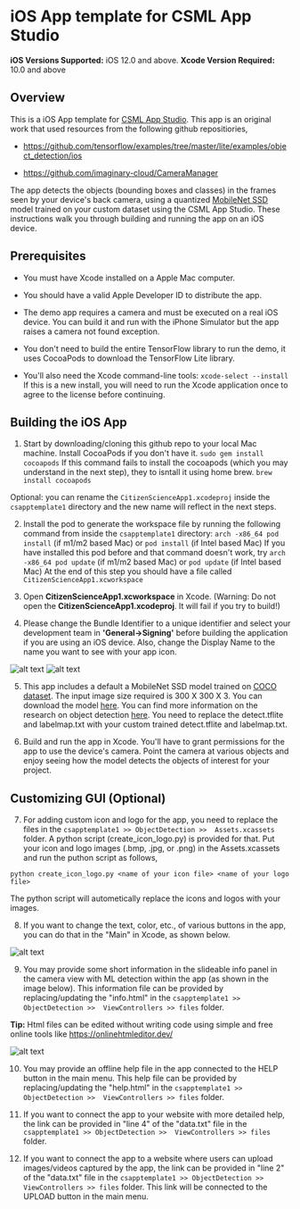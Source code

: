 # iOS App template for CSML App Studio

**iOS Versions Supported:** iOS 12.0 and above.
**Xcode Version Required:** 10.0 and above

## Overview

This is a iOS App template for [CSML App Studio](https://sites.google.com/ucsc.edu/csmlappstudio/detection). This app is an original work that used resources from the following github repositiories,

- https://github.com/tensorflow/examples/tree/master/lite/examples/object_detection/ios

- https://github.com/imaginary-cloud/CameraManager




The app detects the objects (bounding boxes and classes) in the frames seen by your device's back camera, using a quantized [MobileNet SSD](https://github.com/tensorflow/models/tree/master/research/object_detection) model trained on your custom dataset using the CSML App Studio. These instructions walk you through building and running the app on an iOS device.

## Prerequisites

* You must have Xcode installed on a Apple Mac computer.

* You should have a valid Apple Developer ID to distribute the app.

* The demo app requires a camera and must be executed on a real iOS device. You can build it and run with the iPhone Simulator but the app raises a camera not found exception.

* You don't need to build the entire TensorFlow library to run the demo, it uses CocoaPods to download the TensorFlow Lite library.

* You'll also need the Xcode command-line tools:
 ```xcode-select --install```
 If this is a new install, you will need to run the Xcode application once to agree to the license before continuing.

## Building the iOS App

1. Start by downloading/cloning this github repo to your local Mac machine. Install CocoaPods if you don't have it.
```sudo gem install cocoapods```
If this command fails to install the cocoapods (which you may understand in the next step), they to isntall it using home brew.
```brew install cocoapods```

Optional: you can rename the ```CitizenScienceApp1.xcodeproj``` inside the ```csapptemplate1``` directory and the new name will reflect in the next steps.

2. Install the pod to generate the workspace file by running the following command from inside the ```csapptemplate1``` directory:
```arch -x86_64 pod install``` (if m1/m2 based Mac) or ```pod install``` (if Intel based Mac)
  If you have installed this pod before and that command doesn't work, try
```arch -x86_64 pod update``` (if m1/m2 based Mac) or ```pod update``` (if Intel based Mac)
At the end of this step you should have a file called ```CitizenScienceApp1.xcworkspace```

3. Open **CitizenScienceApp1.xcworkspace** in Xcode. (Warning: Do not open the **CitizenScienceApp1.xcodeproj**. It will fail if you try to build!)

4. Please change the Bundle Identifier to a unique identifier and select your development team in **'General->Signing'** before building the application if you are using an iOS device. Also, change the Display Name to the name you want to see with your app icon.

![alt text](general.png?raw=true)
![alt text](signing.png?raw=true)

5. This app includes a default a MobileNet SSD model trained on [COCO dataset](http://cocodataset.org/). The input image size required is 300 X 300 X 3. You can download the model [here](https://storage.googleapis.com/download.tensorflow.org/models/tflite/coco_ssd_mobilenet_v1_1.0_quant_2018_06_29.zip). You can find more information on the research on object detection [here](https://github.com/tensorflow/models/tree/master/research/object_detection). You need to replace the detect.tflite and labelmap.txt with your custom trained detect.tflite and labelmap.txt.

6. Build and run the app in Xcode. You'll have to grant permissions for the app to use the device's camera. Point the camera at various objects and enjoy seeing how the model detects the objects of interest for your project.

## Customizing GUI (Optional)

7. For adding custom icon and logo for the app, you need to replace the files in the ```csapptemplate1 >> ObjectDetection >>  Assets.xcassets``` folder. A python script (create_icon_logo.py) is provided for that. Put your icon and logo images (.bmp, .jpg, or .png) in the Assets.xcassets and run the puthon script as follows,

```python create_icon_logo.py <name of your icon file> <name of your logo file>```

The python script will autometically replace the icons and logos with your images.

8. If you want to change the text, color, etc., of various buttons in the app, you can do that in the "Main" in Xcode, as shown below.

![alt text](gui_color.png?raw=true)

9. You may provide some short information in the slideable info panel in the camera view with ML detection within the app (as shown in the image below). This information file can be provided by replacing/updating the "info.html" in the ```csapptemplate1 >> ObjectDetection >>  ViewControllers >> files``` folder.

**Tip:** Html files can be edited without writing code using simple and free online tools like https://onlinehtmleditor.dev/

![alt text](info_panel.png?raw=true)

10. You may provide an offline help file in the app connected to the HELP button in the main menu. This help file can be provided by replacing/updating the "help.html" in the ```csapptemplate1 >> ObjectDetection >>  ViewControllers >> files``` folder. 

11. If you want to connect the app to your website with more detailed help, the link can be provided in "line 4" of the "data.txt" file in the ```csapptemplate1 >> ObjectDetection >>  ViewControllers >> files``` folder.

12. If you want to connect the app to a website where users can upload images/videos captured by the app, the link can be provided in "line 2" of the "data.txt" file in the ```csapptemplate1 >> ObjectDetection >>  ViewControllers >> files``` folder. This link will be connected to the UPLOAD button in the main menu.
